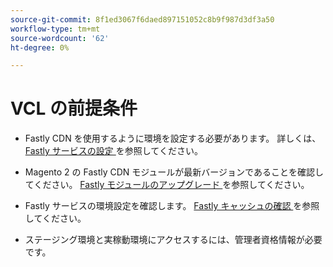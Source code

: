 ```yaml
---
source-git-commit: 8f1ed3067f6daed897151052c8b9f987d3df3a50
workflow-type: tm+mt
source-wordcount: '62'
ht-degree: 0%

---
```

# VCL の前提条件

<!-- Prerequisites section inserted in tutorials for customizing the Fastly service configuration with custom VCL snippets. -->

- Fastly CDN を使用するように環境を設定する必要があります。 詳しくは、[Fastly サービスの設定 ](/help/cloud-guide/cdn/fastly-configuration.md) を参照してください。

- Magento 2 の Fastly CDN モジュールが最新バージョンであることを確認してください。 [Fastly モジュールのアップグレード ](/help/cloud-guide/cdn/fastly-configuration.md#upgrade-fastly-module) を参照してください。

- Fastly サービスの環境設定を確認します。 [Fastly キャッシュの確認 ](/help/cloud-guide/launch/checklist.md#verify-fastly-caching) を参照してください。

- ステージング環境と実稼動環境にアクセスするには、管理者資格情報が必要です。
